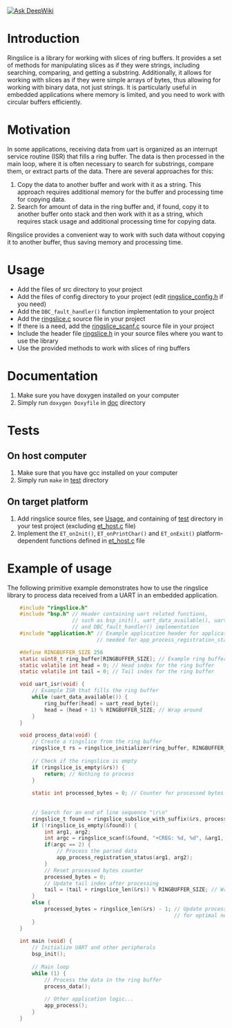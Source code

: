 [![Ask DeepWiki](https://deepwiki.com/badge.svg)](https://deepwiki.com/aleph-five/ringslice)

# Introduction

Ringslice is a library for working with slices of ring buffers. It provides a set
of methods for manipulating slices as if they were strings, including searching,
comparing, and getting a substring. Additionally, it allows
for working with slices as if they were simple arrays of bytes, thus allowing
for working with binary data, not just strings.
It is particularly useful in embedded applications where memory is limited,
and you need to work with circular buffers efficiently.

# Motivation

In some applications, receiving data from uart is organized as an interrupt
service routine (ISR) that fills a ring buffer.
The data is then processed in the main loop, where it is often necessary to
search for substrings, compare them, or extract parts of the data.
There are several approaches for this:
1. Copy the data to another buffer and work with it as a string. This approach requires
additional memory for the buffer and processing time for copying data.
2. Search for amount of data in the ring buffer and, if found, copy it
to another buffer onto stack and then work with it as a string, which
requires stack usage and additional processing time for copying data.

Ringslice provides a convenient way to work with such data without copying it
to another buffer, thus saving memory and processing time.
 
# Usage

- Add the files of src directory to your project
- Add the files of config directory to your project (edit [ringslice_config.h](./src/config/ringslice_config.h) if you need)
- Add the `DBC_fault_handler()` function implementation to your project
- Add the [ringslice.c](./src/ringslice.c) source file in your project
- If there is a need, add the [ringslice_scanf.c](./src/ringslice_scanf.c) source file in your project
- Include the header file [ringslice.h](./src/ringslice.h) in your source files where you want to use the library
- Use the provided methods to work with slices of ring buffers

# Documentation

1. Make sure you have doxygen installed on your computer
2. Simply run `doxygen Doxyfile` in [doc](./doc) directory

# Tests

## On host computer

1. Make sure that you have gcc installed on your computer
2. Simply run `make` in [test](./test) directory

## On target platform

1. Add ringslice source files, see [Usage](#Usage), and containing of [test](./test) directory in your test project (excluding [et_host.c](./test/et/et_host.c) file)
2. Implement the `ET_onInit()`, `ET_onPrintChar()` and `ET_onExit()` platform-dependent functions defined in [et_host.c](./test/et/et_host.c) file

# Example of usage

The following primitive example demonstrates how to use the ringslice library
to process data received from a UART in an embedded application.
 
```c
    #include "ringslice.h"
    #include "bsp.h" // Header containing uart related functions,
                     // such as bsp_init(), uart_data_available(), uart_read_byte()
                     // and DBC_fault_handler() implementation
    #include "application.h" // Example application header for application logic,
                             // needed for app_process_registration_status() function

    #define RINGBUFFER_SIZE 256
    static uint8_t ring_buffer[RINGBUFFER_SIZE]; // Example ring buffer
    static volatile int head = 0; // Head index for the ring buffer
    static volatile int tail = 0; // Tail index for the ring buffer

    void uart_isr(void) {
        // Example ISR that fills the ring buffer
        while (uart_data_available()) {
            ring_buffer[head] = uart_read_byte();
            head = (head + 1) % RINGBUFFER_SIZE; // Wrap around
        }
    }

    void process_data(void) {
        // Create a ringslice from the ring buffer
        ringslice_t rs = ringslice_initializer(ring_buffer, RINGBUFFER_SIZE, tail, head);
    
        // Check if the ringslice is empty
        if (ringslice_is_empty(&rs)) {
            return; // Nothing to process
        }
        
        static int processed_bytes = 0; // Counter for processed bytes
        
    
        // Search for an end of line sequence "\r\n"
        ringslice_t found = ringslice_subslice_with_suffix(&rs, processed_bytes, "\r\n");
        if (!ringslice_is_empty(&found)) {
            int arg1, arg2;
            int argc = ringslice_scanf(&found, "+CREG: %d, %d", &arg1, &arg2); // Example of parsing data
            if(argc == 2) {
                // Process the parsed data
                app_process_registration_status(arg1, arg2);
            }
            // Reset processed bytes counter
            processed_bytes = 0;
            // Update tail index after processing
            tail = (tail + ringslice_len(&rs)) % RINGBUFFER_SIZE; // Wrap around
        }
        else {
            processed_bytes = ringslice_len(&rs) - 1; // Update processed bytes counter
                                                      // for optimal next search
        }
    }
    
    int main (void) {
        // Initialize UART and other peripherals
        bsp_init();
    
        // Main loop
        while (1) {
            // Process the data in the ring buffer
            process_data();
            
            // Other application logic...
            app_process();
        }
    }
```

